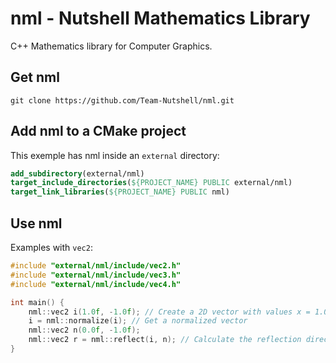 # nml - Nutshell Mathematics Library
C++ Mathematics library for Computer Graphics.

## Get nml
```
git clone https://github.com/Team-Nutshell/nml.git
```

## Add nml to a CMake project
This exemple has nml inside an ``external`` directory:
```CMake
add_subdirectory(external/nml)
target_include_directories(${PROJECT_NAME} PUBLIC external/nml)
target_link_libraries(${PROJECT_NAME} PUBLIC nml)
```

## Use nml
Examples with ``vec2``:
```CPP
#include "external/nml/include/vec2.h"
#include "external/nml/include/vec3.h"
#include "external/nml/include/vec4.h"

int main() {
    nml::vec2 i(1.0f, -1.0f); // Create a 2D vector with values x = 1.0 and y = 2.0
    i = nml::normalize(i); // Get a normalized vector
    nml::vec2 n(0.0f, -1.0f);
    nml::vec2 r = nml::reflect(i, n); // Calculate the reflection direction from the incident vector i and the normal n
}
```